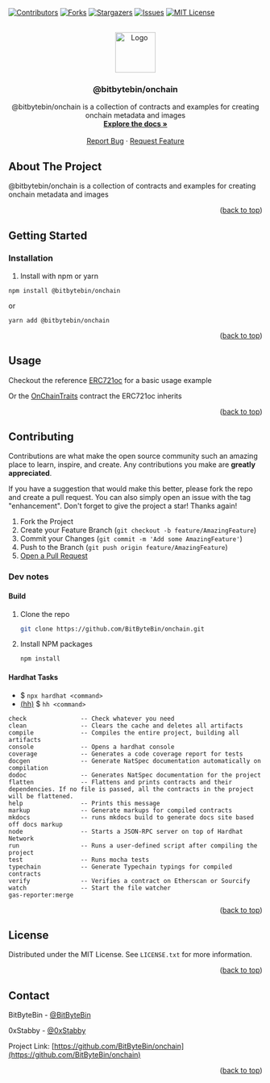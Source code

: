 <!-- Improved compatibility of back to top link: See: https://github.com/othneildrew/Best-README-Template/pull/73 -->
<a name="readme-top"></a>
<!--
*** Thanks for checking out the Best-README-Template. If you have a suggestion
*** that would make this better, please fork the repo and create a pull request
*** or simply open an issue with the tag "enhancement".
*** Don't forget to give the project a star!
*** Thanks again! Now go create something AMAZING! :D
-->



<!-- PROJECT SHIELDS -->
<!--
*** I'm using markdown "reference style" links for readability.
*** Reference links are enclosed in brackets [ ] instead of parentheses ( ).
*** See the bottom of this document for the declaration of the reference variables
*** for contributors-url, forks-url, etc. This is an optional, concise syntax you may use.
*** https://www.markdownguide.org/basic-syntax/#reference-style-links
-->
[![Contributors][contributors-shield]][contributors-url]
[![Forks][forks-shield]][forks-url]
[![Stargazers][stars-shield]][stars-url]
[![Issues][issues-shield]][issues-url]
[![MIT License][license-shield]][license-url]



<!-- PROJECT LOGO -->
<br />
<div align="center">
  <a href="https://github.com/BitByteBin/onchain">
    <img src="https://avatars.githubusercontent.com/u/91977689?s=200&v=4" alt="Logo" width="80" height="80">
  </a>

<h3 align="center">@bitbytebin/onchain</h3>

  <p align="center">
    @bitbytebin/onchain is a collection of contracts and examples for creating onchain metadata and images
    <br />
    <a href="https://bitbytebin.github.io/onchain/"><strong>Explore the docs »</strong></a>
    <br />
    <br />
    <a href="https://github.com/BitByteBin/onchain/issues">Report Bug</a>
    ·
    <a href="https://github.com/BitByteBin/onchain/issues">Request Feature</a>
  </p>
</div>



<!-- TABLE OF CONTENTS -->
<!--
<details>
  <summary>Table of Contents</summary>
  <ol>
    <li>
      <a href="#about-the-project">About The Project</a>
    </li>
    <li>
      <a href="#getting-started">Getting Started</a>
      <ul>
        <li><a href="#installation">Installation</a></li>
      </ul>
    </li>
    <li><a href="#usage">Usage</a></li>
    <li><a href="#roadmap">Roadmap</a></li>
    <li><a href="#contributing">Contributing</a></li>
    <li><a href="#license">License</a></li>
    <li><a href="#contact">Contact</a></li>
    <li><a href="#acknowledgments">Acknowledgments</a></li>
  </ol>
</details>
-->



<!-- ABOUT THE PROJECT -->
## About The Project

<!--[![Product Name Screen Shot][product-screenshot]](https://example.com)-->

@bitbytebin/onchain is a collection of contracts and examples for creating onchain metadata and images

<p align="right">(<a href="#readme-top">back to top</a>)</p>



<!-- GETTING STARTED -->
## Getting Started

### Installation

1. Install with npm or yarn

```shell
npm install @bitbytebin/onchain
```
or
```shell
yarn add @bitbytebin/onchain
```

<p align="right">(<a href="#readme-top">back to top</a>)</p>



<!-- USAGE EXAMPLES -->
## Usage

Checkout the reference <a href="https://github.com/BitByteBin/onchain/blob/master/contracts/reference/ERC721oc.sol">ERC721oc</a> for a basic usage example

Or the <a href="https://github.com/BitByteBin/onchain/blob/master/contracts/OnChainTraits.sol">OnChainTraits</a> contract the ERC721oc inherits

<!--_For more examples, please refer to the [Documentation](https://example.com)_-->

<p align="right">(<a href="#readme-top">back to top</a>)</p>



<!-- ROADMAP -->
<!--
## Roadmap

- [ ] Feature 1
- [ ] Feature 2
- [ ] Feature 3
    - [ ] Nested Feature

See the [open issues](https://github.com/BitByteBin/onchain/issues) for a full list of proposed features (and known issues).

<p align="right">(<a href="#readme-top">back to top</a>)</p>
-->

<!-- CONTRIBUTING -->
## Contributing

Contributions are what make the open source community such an amazing place to learn, inspire, and create. Any contributions you make are **greatly appreciated**.

If you have a suggestion that would make this better, please fork the repo and create a pull request. You can also simply open an issue with the tag "enhancement".
Don't forget to give the project a star! Thanks again!

1. Fork the Project
2. Create your Feature Branch (`git checkout -b feature/AmazingFeature`)
3. Commit your Changes (`git commit -m 'Add some AmazingFeature'`)
4. Push to the Branch (`git push origin feature/AmazingFeature`)
5. <a href="https://github.com/BitByteBin/onchain/compare">Open a Pull Request</a>

### Dev notes

#### Build

1. Clone the repo
   ```sh
   git clone https://github.com/BitByteBin/onchain.git
   ```
2. Install NPM packages
   ```sh
   npm install
   ```


#### Hardhat Tasks

- $ `npx hardhat <command>`
- <a href="https://hardhat.org/hardhat-runner/docs/guides/command-line-completion">(hh)</a> $ `hh <command>`

```
check               -- Check whatever you need
clean               -- Clears the cache and deletes all artifacts
compile             -- Compiles the entire project, building all artifacts
console             -- Opens a hardhat console
coverage            -- Generates a code coverage report for tests
docgen              -- Generate NatSpec documentation automatically on compilation
dodoc               -- Generates NatSpec documentation for the project
flatten             -- Flattens and prints contracts and their dependencies. If no file is passed, all the contracts in the project will be flattened.
help                -- Prints this message
markup              -- Generate markups for compiled contracts
mkdocs              -- runs mkdocs build to generate docs site based off docs markup
node                -- Starts a JSON-RPC server on top of Hardhat Network
run                 -- Runs a user-defined script after compiling the project
test                -- Runs mocha tests
typechain           -- Generate Typechain typings for compiled contracts
verify              -- Verifies a contract on Etherscan or Sourcify
watch               -- Start the file watcher
gas-reporter:merge
```

<p align="right">(<a href="#readme-top">back to top</a>)</p>



<!-- LICENSE -->
## License

Distributed under the MIT License. See `LICENSE.txt` for more information.

<p align="right">(<a href="#readme-top">back to top</a>)</p>



<!-- CONTACT -->
## Contact

BitByteBin - [@BitByteBin](https://twitter.com/BitByteBin)

0xStabby - [@0xStabby](https://twitter.com/0xStabby)

Project Link: [https://github.com/BitByteBin/onchain](https://github.com/BitByteBin/onchain)

<p align="right">(<a href="#readme-top">back to top</a>)</p>



<!-- ACKNOWLEDGMENTS -->
<!--
## Acknowledgments

* []()
* []()
* []()

<p align="right">(<a href="#readme-top">back to top</a>)</p>
-->



<!-- MARKDOWN LINKS & IMAGES -->
<!-- https://www.markdownguide.org/basic-syntax/#reference-style-links -->
[contributors-shield]: https://img.shields.io/github/contributors/BitByteBin/onchain.svg?style=for-the-badge
[contributors-url]: https://github.com/BitByteBin/onchain/graphs/contributors
[forks-shield]: https://img.shields.io/github/forks/BitByteBin/onchain.svg?style=for-the-badge
[forks-url]: https://github.com/BitByteBin/onchain/network/members
[stars-shield]: https://img.shields.io/github/stars/BitByteBin/onchain.svg?style=for-the-badge
[stars-url]: https://github.com/BitByteBin/onchain/stargazers
[issues-shield]: https://img.shields.io/github/issues/BitByteBin/onchain.svg?style=for-the-badge
[issues-url]: https://github.com/BitByteBin/onchain/issues
[license-shield]: https://img.shields.io/github/license/BitByteBin/onchain.svg?style=for-the-badge
[license-url]: https://github.com/BitByteBin/onchain/blob/master/LICENSE.txt
[product-screenshot]: images/screenshot.png
